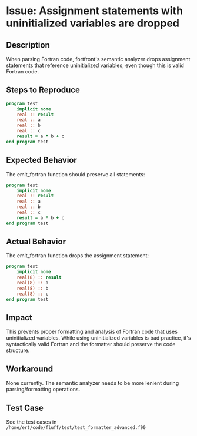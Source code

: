 # Issue: Assignment statements with uninitialized variables are dropped

## Description
When parsing Fortran code, fortfront's semantic analyzer drops assignment statements that reference uninitialized variables, even though this is valid Fortran code.

## Steps to Reproduce
```fortran
program test
    implicit none
    real :: result
    real :: a
    real :: b
    real :: c
    result = a * b + c
end program test
```

## Expected Behavior
The emit_fortran function should preserve all statements:
```fortran
program test
    implicit none
    real :: result
    real :: a
    real :: b
    real :: c
    result = a * b + c
end program test
```

## Actual Behavior
The emit_fortran function drops the assignment statement:
```fortran
program test
    implicit none
    real(8) :: result
    real(8) :: a
    real(8) :: b
    real(8) :: c
end program test
```

## Impact
This prevents proper formatting and analysis of Fortran code that uses uninitialized variables. While using uninitialized variables is bad practice, it's syntactically valid Fortran and the formatter should preserve the code structure.

## Workaround
None currently. The semantic analyzer needs to be more lenient during parsing/formatting operations.

## Test Case
See the test cases in `/home/ert/code/fluff/test/test_formatter_advanced.f90`